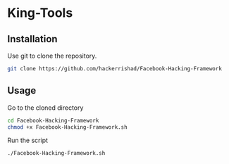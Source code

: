 # King-Tools
## Installation

Use git to clone the repository.

```bash
git clone https://github.com/hackerrishad/Facebook-Hacking-Framework
```

## Usage
Go to the cloned directory
```bash
cd Facebook-Hacking-Framework
chmod +x Facebook-Hacking-Framework.sh
```
Run the script
```bash
./Facebook-Hacking-Framework.sh
```

